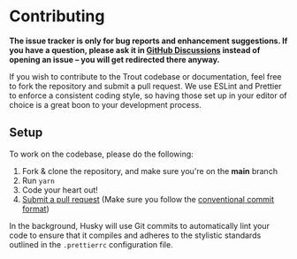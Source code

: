 # Contributing

**The issue tracker is only for bug reports and enhancement suggestions. If you have a question, please ask it in [GitHub Discussions](https://github.com/mahyarmirrashed/template-nodejs/discussions) instead of opening an issue – you will get redirected there anyway.**

If you wish to contribute to the Trout codebase or documentation, feel free to fork the repository and submit a pull request. We use ESLint and Prettier to enforce a consistent coding style, so having those set up in your editor of choice is a great boon to your development process.

## Setup

To work on the codebase, please do the following:

1. Fork & clone the repository, and make sure you're on the **main** branch
2. Run `yarn`
3. Code your heart out!
4. [Submit a pull request](https://github.com/mahyarmirrashed/template-nodejs/compare) (Make sure you follow the [conventional commit format](https://github.com/conventional-changelog/commitlint/tree/master/%40commitlint/config-conventional))

In the background, Husky will use Git commits to automatically lint your code to ensure that it compiles and adheres to the stylistic standards outlined in the `.prettierrc` configuration file.

